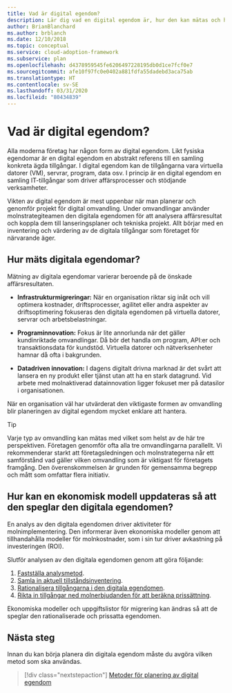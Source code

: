 ```yaml
---
title: Vad är digital egendom?
description: Lär dig vad en digital egendom är, hur den kan mätas och hur du uppdaterar en finansiell modell som återspeglar din digitala egendom.
author: BrianBlanchard
ms.author: brblanch
ms.date: 12/10/2018
ms.topic: conceptual
ms.service: cloud-adoption-framework
ms.subservice: plan
ms.openlocfilehash: d4378959545fe6206497228195db0d1ce7fcf0e7
ms.sourcegitcommit: afe10f97fc0e0402a881fdfa55dadebd3aca75ab
ms.translationtype: HT
ms.contentlocale: sv-SE
ms.lasthandoff: 03/31/2020
ms.locfileid: "80434839"
---
```

<!-- markdownlint-disable MD026 -->

# <a name="what-is-a-digital-estate"></a>Vad är digital egendom?

Alla moderna företag har någon form av digital egendom. Likt fysiska egendomar är en digital egendom en abstrakt referens till en samling konkreta ägda tillgångar. I digital egendom kan de tillgångarna vara virtuella datorer (VM), servrar, program, data osv. I princip är en digital egendom en samling IT-tillgångar som driver affärsprocesser och stödjande verksamheter.

Vikten av digital egendom är mest uppenbar när man planerar och genomför projekt för digital omvandling. Under omvandlingar använder molnstrategiteamen den digitala egendomen för att analysera affärsresultat och koppla dem till lanseringsplaner och tekniska projekt. Allt börjar med en inventering och värdering av de digitala tillgångar som företaget för närvarande äger.

## <a name="how-can-a-digital-estate-be-measured"></a>Hur mäts digitala egendomar?

Mätning av digitala egendomar varierar beroende på de önskade affärsresultaten.

- **Infrastrukturmigreringar:** När en organisation riktar sig inåt och vill optimera kostnader, driftsprocesser, agilitet eller andra aspekter av driftsoptimering fokuseras den digitala egendomen på virtuella datorer, servrar och arbetsbelastningar.

- **Programinnovation:** Fokus är lite annorlunda när det gäller kundinriktade omvandlingar. Då bör det handla om program, API:er och transaktionsdata för kundstöd. Virtuella datorer och nätverksenheter hamnar då ofta i bakgrunden.

- **Datadriven innovation:** I dagens digitalt drivna marknad är det svårt att lansera en ny produkt eller tjänst utan att ha en stark datagrund. Vid arbete med molnaktiverad datainnovation ligger fokuset mer på datasilor i organisationen.

När en organisation väl har utvärderat den viktigaste formen av omvandling blir planeringen av digital egendom mycket enklare att hantera.

> [!TIP]
> Varje typ av omvandling kan mätas med vilket som helst av de här tre perspektiven. Företagen genomför ofta alla tre omvandlingarna parallellt. Vi rekommenderar starkt att företagsledningen och molnstrategerna når ett samförstånd vad gäller vilken omvandling som är viktigast för företagets framgång. Den överenskommelsen är grunden för gemensamma begrepp och mått som omfattar flera initiativ.

## <a name="how-can-a-financial-model-be-updated-to-reflect-the-digital-estate"></a>Hur kan en ekonomisk modell uppdateras så att den speglar den digitala egendomen?

En analys av den digitala egendomen driver aktiviteter för molnimplementering. Den informerar även ekonomiska modeller genom att tillhandahålla modeller för molnkostnader, som i sin tur driver avkastning på investeringen (ROI).

Slutför analysen av den digitala egendomen genom att göra följande:

1. [Fastställa analysmetod](./approach.md).
1. [Samla in aktuell tillståndsinventering](./inventory.md).
1. [Rationalisera tillgångarna i den digitala egendomen](./rationalize.md).
1. [Rikta in tillgångar ned molnerbjudanden för att beräkna prissättning](./calculate.md).

Ekonomiska modeller och uppgiftslistor för migrering kan ändras så att de speglar den rationaliserade och prissatta egendomen.

## <a name="next-steps"></a>Nästa steg

Innan du kan börja planera din digitala egendom måste du avgöra vilken metod som ska användas.

> [!div class="nextstepaction"]
> [Metoder för planering av digital egendom](./approach.md)
